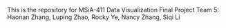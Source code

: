 This is the repository for MSiA-411 Data Visualization Final Project
Team 5: Haonan Zhang, Luping Zhao, Rocky Ye, Nancy Zhang, Siqi Li
